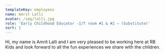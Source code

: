 ```yaml
---
templateKey: employees
name: Amrit Lalli
avatar: /img/lalli.jpg
role: 'Early Childhood Educator -I/T room #1 & #2 – (Substitute)'
sort: 1
---
```

Hi, my name is Amrit Lalli and I am very pleased to be working here at RB Kids and look forward to all the fun experiences we share with the children.
